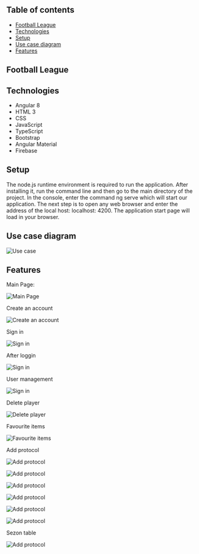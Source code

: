 ## Table of contents
* [Football League](#football-league)
* [Technologies](#technologies)
* [Setup](#setup)
* [Use case diagram](#use-case-diagram)
* [Features](#features)




## Football League



## Technologies

- Angular 8
- HTML 3 
- CSS 
- JavaScript 
- TypeScript 
- Bootstrap 
- Angular Material
- Firebase

## Setup

The node.js runtime environment is required to run the application. After installing it, run the command line and then go to the main directory of the project. In the console, enter the command ng serve which will start our application. The next step is to open any web browser and enter the address of the local host: localhost: 4200. The application start page will load in your browser.

## Use case diagram

![Use case](./images/rysunek6.2.jpg)


## Features

Main Page: 

![Main Page](./images/rysunek7.2.png)

 Create an account

![ Create an account](./images/rysunek7.5.png)

Sign in 

![Sign in ](./images/rysunek7.6.png)


After loggin

![Sign in ](./images/rysunek7.7.png)


User management

![Sign in ](./images/rysunek7.8.png)

Delete player 

![Delete player ](./images/rysunek7.16.png)


Favourite items

![Favourite items](./images/rysunek7.20.png)

Add protocol

![Add protocol](./images/rysunek7.22.png)

![Add protocol](./images/rysunek7.23.png)

![Add protocol](./images/rysunek7.24.png)

![Add protocol](./images/rysunek7.25.png)

![Add protocol](./images/rysunek7.27.png)

![Add protocol](./images/rysunek7.26.png)

Sezon table 

![Add protocol](./images/rysunek7.19.png)
